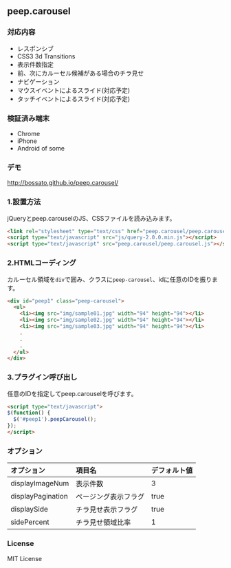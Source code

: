 ## peep.carousel

### 対応内容

* レスポンシブ
* CSS3 3d Transitions
* 表示件数指定
* 前、次にカルーセル候補がある場合のチラ見せ
* ナビゲーション
* マウスイベントによるスライド(対応予定)
* タッチイベントによるスライド(対応予定)

### 検証済み端末

* Chrome
* iPhone
* Android of some

### デモ

http://bossato.github.io/peep.carousel/

### 1.設置方法

jQueryとpeep.carouselのJS、CSSファイルを読み込みます。

```html
<link rel="stylesheet" type="text/css" href="peep.carousel/peep.carousel.css">
<script type="text/javascript" src="js/query-2.0.0.min.js"></script>
<script type="text/javascript" src="peep.carousel/peep.carousel.js"></script>
```

### 2.HTMLコーディング

カルーセル領域を`div`で囲み、クラスに`peep-carousel`、idに任意のIDを振ります。

```html
<div id="peep1" class="peep-carousel">
  <ul>
    <li><img src="img/sample01.jpg" width="94" height="94"></li>
    <li><img src="img/sample02.jpg" width="94" height="94"></li>
    <li><img src="img/sample03.jpg" width="94" height="94"></li>
    .
    .
    .
  </ul>
</div>  
``` 

### 3.プラグイン呼び出し

任意のIDを指定してpeep.carouselを呼びます。 

```html
<script type="text/javascript">
$(function() {
  $('#peep1').peepCarousel();
}); 
</script>
```

### オプション

| オプション | 項目名 | デフォルト値 |
|:------|:------|:------|
| displayImageNum | 表示件数 | 3 |
| displayPagination | ページング表示フラグ | true |
| displaySide | チラ見せ表示フラグ | true |
| sidePercent | チラ見せ領域比率 | 1 |

### License

MIT License
